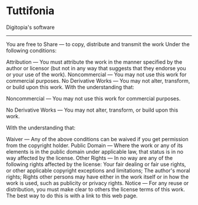 Tuttifonia
==========

Digitopia's software


____

You are free to Share — to copy, distribute and transmit the work Under the following conditions:

Attribution — You must attribute the work in the manner specified by the author or licensor (but not in any way that suggests that they endorse you or your use of the work). Noncommercial — You may not use this work for commercial purposes. No Derivative Works — You may not alter, transform, or build upon this work. With the understanding that:

Noncommercial — You may not use this work for commercial purposes.

No Derivative Works — You may not alter, transform, or build upon this work.

With the understanding that:

Waiver — Any of the above conditions can be waived if you get permission from the copyright holder. Public Domain — Where the work or any of its elements is in the public domain under applicable law, that status is in no way affected by the license. Other Rights — In no way are any of the following rights affected by the license: Your fair dealing or fair use rights, or other applicable copyright exceptions and limitations; The author's moral rights; Rights other persons may have either in the work itself or in how the work is used, such as publicity or privacy rights. Notice — For any reuse or distribution, you must make clear to others the license terms of this work. The best way to do this is with a link to this web page.
